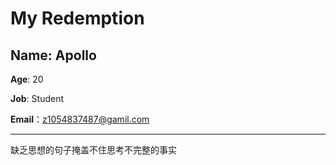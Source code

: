 # My Redemption



## **Name: Apollo**

**Age**: 20

**Job**: Student

**Email**：z1054837487@gamil.com

----

缺乏思想的句子掩盖不住思考不完整的事实

